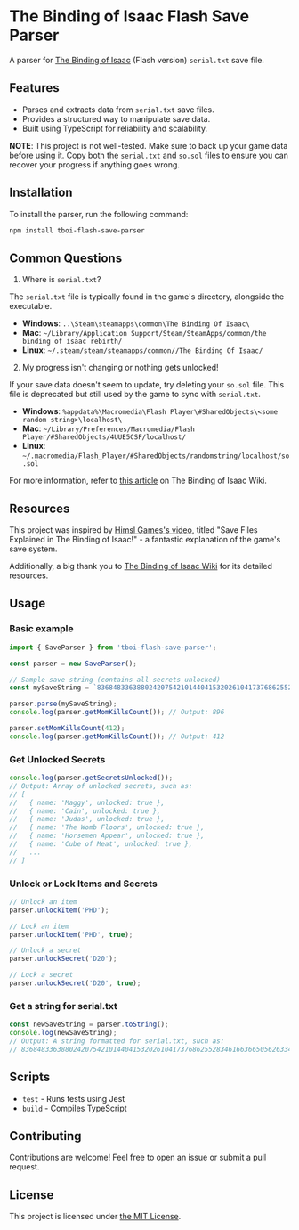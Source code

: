 # The Binding of Isaac Flash Save Parser

A parser for [The Binding of Isaac](https://store.steampowered.com/app/113200/The_Binding_of_Isaac/) (Flash version) `serial.txt` save file.

## Features

- Parses and extracts data from `serial.txt` save files.
- Provides a structured way to manipulate save data.
- Built using TypeScript for reliability and scalability.

**NOTE**: This project is not well-tested. Make sure to back up your game data before using it. Copy both the `serial.txt` and `so.sol` files to ensure you can recover your progress if anything goes wrong.

## Installation

To install the parser, run the following command:


```sh
npm install tboi-flash-save-parser
```

## Common Questions

1. Where is `serial.txt`?

The `serial.txt` file is typically found in the game's directory, alongside the executable.

- **Windows**: `..\Steam\steamapps\common\The Binding Of Isaac\`
- **Mac**: `~/Library/Application Support/Steam/SteamApps/common/the binding of isaac rebirth/`
- **Linux**: `~/.steam/steam/steamapps/common//The Binding Of Isaac/`

2. My progress isn't changing or nothing gets unlocked!

If your save data doesn't seem to update, try deleting your `so.sol` file. This file is deprecated but still used by the game to sync with `serial.txt`.

- **Windows**: `%appdata%\Macromedia\Flash Player\#SharedObjects\<some random string>\localhost\`
- **Mac**: `~/Library/Preferences/Macromedia/Flash Player/#SharedObjects/4UUE5CSF/localhost/`
- **Linux**: `~/.macromedia/Flash_Player/#SharedObjects/randomstring/localhost/so.sol`

For more information, refer to [this article](https://bindingofisaac.fandom.com/wiki/Save_Data#How_serial.txt_works) on The Binding of Isaac Wiki.

## Resources

This project was inspired by [Himsl Games's video](https://www.youtube.com/watch?v=0aMURcjvbEI), titled "Save Files Explained in The Binding of Isaac!" - a fantastic explanation of the game's save system.


Additionally, a big thank you to [The Binding of Isaac Wiki](https://bindingofisaac.fandom.com/) for its detailed resources.

## Usage

### Basic example

```js
import { SaveParser } from 'tboi-flash-save-parser';

const parser = new SaveParser();

// Sample save string (contains all secrets unlocked)
const mySaveString = `8368483363880242075421014404153202610417376862552834616636650562633468860349756683014106572909430714310164031636616134270769613568846142376481024374558202460516230842051539696356153569643326066369346703378686313982078436348378013336847702214336760522433686332640368683366830848736388004803532807400313380760021433666032240368683264836848336388084873538807450313280740021138676052143366603224036868326,0,0,0,896,14890,8734,105,565,13954,301,50242,0'1'1'1'1'1'1'1'1'1'1'1'1'1'1'1'1'1'1'1'1'1'1'1'1'1'1'1'1'1'1'1'1'1'1'1'1'1'1'1'1'1'1'1'1'1'1'1'1'1'1'1'1'1'1'1'1'1'1'1'1'1'1'1'1'1'1'1'1'1'1'1'1'1'1'1'1'1'1'1'1'1'1'1'1'1'1'1'1'1'1'1'1'1'1'1'1'1'1'1'1'1'1'1'1'1'1'1'1'1'1'1'1'1'1'1'1'1'1'1'1'1'1'1'1'1'1'1'1'1'1'1'1'1'1'1'1'1'1'1'1'1'1'1'1'1'1'1'1'1'1'1'1'1'1'1'1'1'1'1'1'1'1'1'1'1'1'1'1'1'1'1'1'1'1'1'1'1'1'1'1'1'1'1'1'1'1'1'1'1'1'1'1'1'1'1'1'1'1,0'1'1'1'1'1'1'1'1'1'1'1'1'1'1'1'1'1'1'1'1'1'1'1'1'1'1'1'1'1'1'1'1'1'1'1'1'1'1'1'1'1'1,0'513'693'426'551'375'455'341'410'302'0'0,1'1'1'1'1'1'1'0'0'0,1394,274`

parser.parse(mySaveString);
console.log(parser.getMomKillsCount()); // Output: 896

parser.setMomKillsCount(412);
console.log(parser.getMomKillsCount()); // Output: 412
```

### Get Unlocked Secrets

```js
console.log(parser.getSecretsUnlocked());
// Output: Array of unlocked secrets, such as:
// [
//   { name: 'Maggy', unlocked: true },
//   { name: 'Cain', unlocked: true },
//   { name: 'Judas', unlocked: true },
//   { name: 'The Womb Floors', unlocked: true },
//   { name: 'Horsemen Appear', unlocked: true },
//   { name: 'Cube of Meat', unlocked: true },
//   ...
// ]
```

### Unlock or Lock Items and Secrets

```js
// Unlock an item
parser.unlockItem('PHD');

// Lock an item
parser.unlockItem('PHD', true);

// Unlock a secret
parser.unlockSecret('D20');

// Lock a secret
parser.unlockSecret('D20', true);
```

### Get a string for serial.txt 

```js
const newSaveString = parser.toString();
console.log(newSaveString);
// Output: A string formatted for serial.txt, such as:
// 8368483363880242075421014404153202610417376862552834616636650562633468860349756683014106572909430714310164031636616134270769613568846142376481024374558202460516230842051539696356153569643326066369346703378686313982078436348378013336847702214336760522433686332640368683366830848736388004803532807400313380760021433666032240368683264836848336388084873538807450313280740021138676052143366603224036868326,0,0,0,896,14890,8734,105,565,13954,301,50242,0'1'1'...
```

## Scripts

- `test` - Runs tests using Jest
- `build` - Compiles TypeScript

## Contributing

Contributions are welcome! Feel free to open an issue or submit a pull request.

## License

This project is licensed under [the MIT License](LICENSE).
